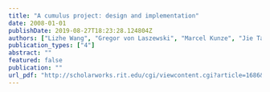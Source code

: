 ```yaml
---
title: "A cumulus project: design and implementation"
date: 2008-01-01
publishDate: 2019-08-27T18:23:28.124804Z
authors: ["Lizhe Wang", "Gregor von Laszewski", "Marcel Kunze", "Jie Tao"]
publication_types: ["4"]
abstract: ""
featured: false
publication: ""
url_pdf: "http://scholarworks.rit.edu/cgi/viewcontent.cgi?article=1686&context=article"
---
```


